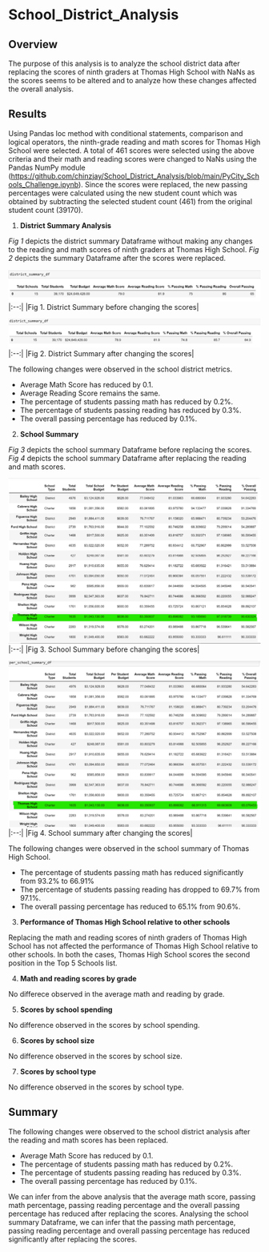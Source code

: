 # School_District_Analysis

## Overview
The purpose of this analysis is to analyze the school district data after replacing the scores of ninth graders at Thomas High School with NaNs as the scores seems to be altered and to analyze how these changes affected the overall analysis. 

## Results
Using Pandas loc method with conditional statements, comparison and logical operators, the ninth-grade reading and math scores for Thomas High School were selected. A total of 461 scores were selected using the above criteria and their math and reading scores were changed to NaNs using the Pandas NumPy module (https://github.com/chinzjay/School_District_Analysis/blob/main/PyCity_Schools_Challenge.ipynb). Since the scores were replaced, the new passing percentages were calculated using the new student count which was obtained by subtracting the selected student count (461) from the original student count (39170).
1. **District Summary Analysis** 

*Fig 1*  depicts the district summary Dataframe without making any changes to the reading and math scores of ninth graders at Thomas High School. *Fig 2*  depicts the summary Dataframe after the scores were replaced. 
 
![district_summ_bfr](https://github.com/chinzjay/School_District_Analysis/blob/main/district_summ_bfr.PNG)
|:--:|
|Fig 1. District Summary before changing the scores|

![district_summ_aftr](https://github.com/chinzjay/School_District_Analysis/blob/main/district_summ_aftr.PNG)
|:--:|
|Fig 2. District Summary after changing the scores|

The following changes were observed in the school district metrics.
  - Average Math Score has reduced by 0.1.
  - Average Reading Score remains the same.
  - The percentage of students passing math has reduced by 0.2%.
  - The percentage of students passing reading has reduced by 0.3%.
  - The overall passing percentage has reduced by 0.1%.

   
2. **School Summary**

*Fig 3*  depicts the school summary Dataframe before replacing the scores. *Fig 4*  depicts the school summary Dataframe after replacing the reading and math scores. 

![per_school_bfr1](https://github.com/chinzjay/School_District_Analysis/blob/main/per_school_bfr1.PNG)
|:--:|
|Fig 3. School Summary before changing the scores|

![per_school_aftr1](https://github.com/chinzjay/School_District_Analysis/blob/main/per_school_aftr1.PNG)
|:--:|
|Fig 4. School summary after changing the scores|

The following changes were observed in the school summary of Thomas High School.
  - The percentage of students passing math has reduced significantly from 93.2% to 66.91%
  - The percentage of students passing reading has dropped to 69.7% from 97.1%.
  - The overall passing percentage has reduced to 65.1% from 90.6%.

3. **Performance of Thomas High School relative to other schools**

Replacing the math and reading scores of ninth graders of Thomas High School has not affected the performance of Thomas High School relative to other schools. In both the cases, Thomas High School scores the second position in the Top 5 Schools list.

4. **Math and reading scores by grade**

No differece observed in the average math and reading by grade.

5. **Scores by school spending**

No difference observed in the scores by school spending.

6. **Scores by school size**

No difference observed in the scores by school size.

7. **Scores by school type**

No difference observed in the scores by school type.

## Summary
The following changes were observed to the school district analysis after the reading and math scores has been replaced.
  - Average Math Score has reduced by 0.1.
  - The percentage of students passing math has reduced by 0.2%.
  - The percentage of students passing reading has reduced by 0.3%.
  - The overall passing percentage has reduced by 0.1%.
  
We can infer from the above analysis that the average math score, passing math percentage, passing reading percentage and the overall passing percentage has reduced after replacing the scores.
Analysing the school summary Dataframe, we can infer that the passing math percentage, passing reading percentage and overall passing percentage has reduced significantly after replacing the scores.
